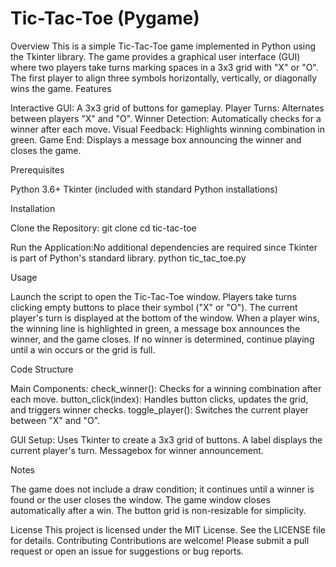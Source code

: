 # Tic-Tac-Toe (Pygame)

Overview
This is a simple Tic-Tac-Toe game implemented in Python using the Tkinter library. The game provides a graphical user interface (GUI) where two players take turns marking spaces in a 3x3 grid with "X" or "O". The first player to align three symbols horizontally, vertically, or diagonally wins the game.
Features

Interactive GUI: A 3x3 grid of buttons for gameplay.
Player Turns: Alternates between players "X" and "O".
Winner Detection: Automatically checks for a winner after each move.
Visual Feedback: Highlights winning combination in green.
Game End: Displays a message box announcing the winner and closes the game.

Prerequisites

Python 3.6+
Tkinter (included with standard Python installations)

Installation

Clone the Repository:
git clone <repository-url>
cd tic-tac-toe


Run the Application:No additional dependencies are required since Tkinter is part of Python's standard library.
python tic_tac_toe.py



Usage

Launch the script to open the Tic-Tac-Toe window.
Players take turns clicking empty buttons to place their symbol ("X" or "O").
The current player's turn is displayed at the bottom of the window.
When a player wins, the winning line is highlighted in green, a message box announces the winner, and the game closes.
If no winner is determined, continue playing until a win occurs or the grid is full.

Code Structure

Main Components:
check_winner(): Checks for a winning combination after each move.
button_click(index): Handles button clicks, updates the grid, and triggers winner checks.
toggle_player(): Switches the current player between "X" and "O".


GUI Setup:
Uses Tkinter to create a 3x3 grid of buttons.
A label displays the current player's turn.
Messagebox for winner announcement.



Notes

The game does not include a draw condition; it continues until a winner is found or the user closes the window.
The game window closes automatically after a win.
The button grid is non-resizable for simplicity.

License
This project is licensed under the MIT License. See the LICENSE file for details.
Contributing
Contributions are welcome! Please submit a pull request or open an issue for suggestions or bug reports.
